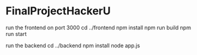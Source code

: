 # FinalProjectHackerU

run the frontend on port 3000
cd ../frontend
npm install
npm run build
npm run start

run the backend
cd ../backend
npm install
node app.js

